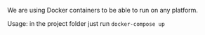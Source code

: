 We are using Docker containers to be able to run on any platform. 

Usage:
in the project folder just run `docker-compose up`
